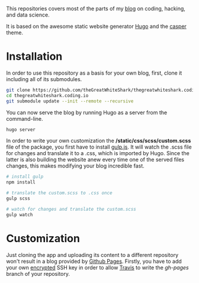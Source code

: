 This repositories covers most of the parts of my
[blog](https://thegreatwhiteshark.github.io/) on coding, hacking, and
data science. 

It is based on the awesome static website generator
[Hugo](https://gohugo.io/) and the
[casper](https://github.com/vjeantet/hugo-theme-casper) theme.

# Installation

In order to use this repository as a basis for your own blog, first,
clone it including all of its submodules.

``` bash
git clone https://github.com/theGreatWhiteShark/thegreatwhiteshark.coding.io.git
cd thegreatwhiteshark.coding.io
git submodule update --init --remote --recursive
```

You can now serve the blog by running Hugo as a server from the
command-line.

``` bash
hugo server
```

In order to write your own customization the
**/static/css/scss/custom.scss** file of the package, you first have
to install [gulp.js](https://gulpjs.com/). It will watch the .scss
file for changes and translate it to a .css, which is imported by
Hugo. Since the latter is also building the website anew every time
one of the served files changes, this makes modifying your blog
incredible fast.

``` bash
# install gulp
npm install

# translate the custom.scss to .css once
gulp scss

# watch for changes and translate the custom.scss
gulp watch
```

# Customization

Just cloning the app and uploading its content to a different
repository won't result in a blog provided by [Github
Pages](https://pages.github.com/). Firstly, you have to add your own
[encrypted](http://rcoedo.com/post/hugo-static-site-generator/) SSH
key in order to allow [Travis](https://travis-ci.org/) to write the
*gh-pages* branch of your repository. 
